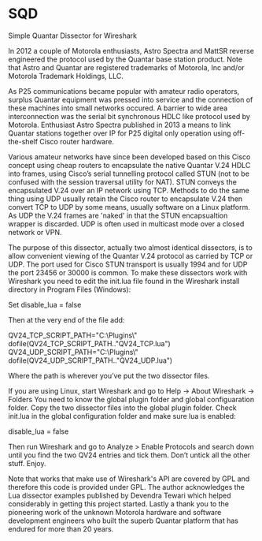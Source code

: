 # SQD
Simple Quantar Dissector for Wireshark

In 2012 a couple of Motorola enthusiasts, Astro Spectra and MattSR reverse engineered the protocol used by the Quantar base station product.  Note that Astro and Quantar are registered trademarks of Motorola, Inc and/or Motorola Trademark Holdings, LLC.

As P25 communications became popular with amateur radio operators, surplus Quantar equipment was pressed into service and the connection of these machines into small networks occured.  A barrier to wide area interconnection was the serial bit synchronous HDLC like protocol used by Motorola.  Enthusiast Astro Spectra published in 2013 a means to link Quantar stations together over IP for P25 digital only operation using off-the-shelf Cisco router hardware. 

Various amateur networks have since been developed based on this Cisco concept using cheap routers to encapsulate the native Quantar V.24 HDLC into frames, using Cisco’s serial tunnelling protocol called STUN (not to be confused with the session traversal utility for NAT).  STUN conveys the encapsulated V.24 over an IP network using TCP.  Methods to do the same thing using UDP usually retain the Cisco router to encapsulate V.24 then convert TCP to UDP by some means, usually software on a Linux platform. As UDP the V.24 frames are 'naked' in that the STUN encapsualtion wrapper is discarded. UDP is often used in multicast mode over a closed network or VPN.

The purpose of this dissector, actually two almost identical dissectors, is to allow convenient viewing of the Quantar V.24 protocol as carried by TCP or UDP.  The port used for Cisco STUN transport is usually 1994 and for UDP the port 23456 or 30000 is common.
To make these dissectors work with Wireshark you need to edit the init.lua file found in the Wireshark install directory in Program Files (Windows):

  Set disable_lua = false 
  
Then at the very end of the file add:

  QV24_TCP_SCRIPT_PATH="C:\\Plugins\\"
  dofile(QV24_TCP_SCRIPT_PATH.."QV24_TCP.lua")
  QV24_UDP_SCRIPT_PATH="C:\\Plugins\\"
  dofile(QV24_UDP_SCRIPT_PATH.."QV24_UDP.lua")
  
Where the path is wherever you’ve put the two dissector files.

If you are using Linux, start Wireshark and go to Help -> About Wireshark -> Folders You need to know the global plugin folder and global configuaration folder. Copy the two dissector files into the global plugin folder. Check init.lua in the global configuration folder and make sure lua is enabled: 

disable_lua = false

Then run Wireshark and go to Analyze > Enable Protocols and search down until you find the two QV24 entries and tick them.  Don’t untick all the other stuff. Enjoy.

Note that works that make use of Wireshark's API are covered by GPL and therefore this code is provided under GPL.
The author acknowledges the Lua dissector examples published by Devendra Tewari which helped considerably in getting this project started.  Lastly a thank you to the pioneering work of the unknown Motorola hardware and software development engineers who built the superb Quantar platform that has endured for more than 20 years.

